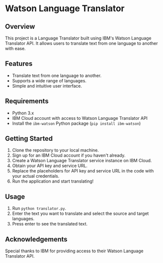 # Watson Language Translator

## Overview
This project is a Language Translator built using IBM's Watson Language Translator API. It allows users to translate text from one language to another with ease.

## Features
- Translate text from one language to another.
- Supports a wide range of languages.
- Simple and intuitive user interface.

## Requirements
- Python 3.x
- IBM Cloud account with access to Watson Language Translator API
- Install the `ibm-watson` Python package (`pip install ibm-watson`)

## Getting Started
1. Clone the repository to your local machine.
2. Sign up for an IBM Cloud account if you haven't already.
3. Create a Watson Language Translator service instance on IBM Cloud.
4. Obtain your API key and service URL.
5. Replace the placeholders for API key and service URL in the code with your actual credentials.
6. Run the application and start translating!

## Usage
1. Run `python translator.py`.
2. Enter the text you want to translate and select the source and target languages.
3. Press enter to see the translated text.

## Acknowledgements
Special thanks to IBM for providing access to their Watson Language Translator API.

